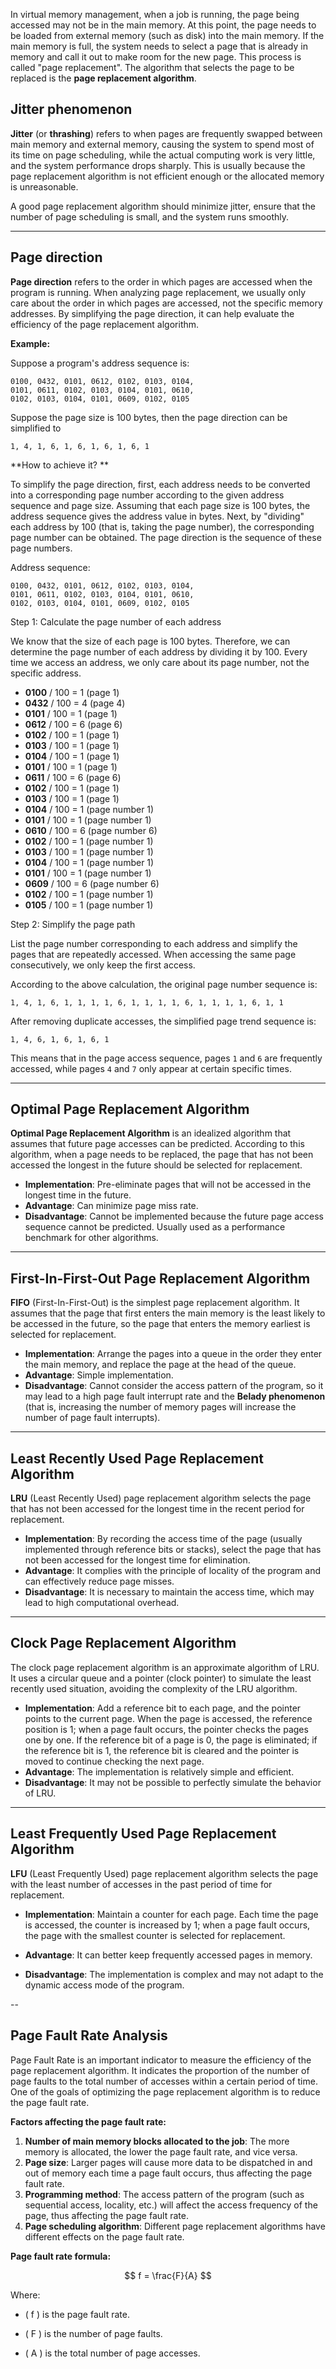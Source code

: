 In virtual memory management, when a job is running, the page being accessed may not be in the main memory. At this point, the page needs to be loaded from external memory (such as disk) into the main memory. If the main memory is full, the system needs to select a page that is already in memory and call it out to make room for the new page. This process is called "page replacement". The algorithm that selects the page to be replaced is the **page replacement algorithm**.

## Jitter phenomenon

**Jitter** (or **thrashing**) refers to when pages are frequently swapped between main memory and external memory, causing the system to spend most of its time on page scheduling, while the actual computing work is very little, and the system performance drops sharply. This is usually because the page replacement algorithm is not efficient enough or the allocated memory is unreasonable.

A good page replacement algorithm should minimize jitter, ensure that the number of page scheduling is small, and the system runs smoothly.

---

## Page direction

**Page direction** refers to the order in which pages are accessed when the program is running. When analyzing page replacement, we usually only care about the order in which pages are accessed, not the specific memory addresses. By simplifying the page direction, it can help evaluate the efficiency of the page replacement algorithm.

**Example:**

Suppose a program's address sequence is:

```
0100, 0432, 0101, 0612, 0102, 0103, 0104,
0101, 0611, 0102, 0103, 0104, 0101, 0610,
0102, 0103, 0104, 0101, 0609, 0102, 0105
```

Suppose the page size is 100 bytes, then the page direction can be simplified to

```
1, 4, 1, 6, 1, 6, 1, 6, 1, 6, 1
```

**How ​​to achieve it? **

To simplify the page direction, first, each address needs to be converted into a corresponding page number according to the given address sequence and page size. Assuming that each page size is 100 bytes, the address sequence gives the address value in bytes. Next, by "dividing" each address by 100 (that is, taking the page number), the corresponding page number can be obtained. The page direction is the sequence of these page numbers.

Address sequence:

```
0100, 0432, 0101, 0612, 0102, 0103, 0104,
0101, 0611, 0102, 0103, 0104, 0101, 0610,
0102, 0103, 0104, 0101, 0609, 0102, 0105
```

Step 1: Calculate the page number of each address

We know that the size of each page is 100 bytes. Therefore, we can determine the page number of each address by dividing it by 100. Every time we access an address, we only care about its page number, not the specific address.

- **0100** / 100 = 1 (page 1)
- **0432** / 100 = 4 (page 4)
- **0101** / 100 = 1 (page 1)
- **0612** / 100 = 6 (page 6)
- **0102** / 100 = 1 (page 1)
- **0103** / 100 = 1 (page 1)
- **0104** / 100 = 1 (page 1)
- **0101** / 100 = 1 (page 1)
- **0611** / 100 = 6 (page 6)
- **0102** / 100 = 1 (page 1)
- **0103** / 100 = 1 (page 1)
- **0104** / 100 = 1 (page number 1)
- **0101** / 100 = 1 (page number 1)
- **0610** / 100 = 6 (page number 6)
- **0102** / 100 = 1 (page number 1)
- **0103** / 100 = 1 (page number 1)
- **0104** / 100 = 1 (page number 1)
- **0101** / 100 = 1 (page number 1)
- **0609** / 100 = 6 (page number 6)
- **0102** / 100 = 1 (page number 1)
- **0105** / 100 = 1 (page number 1)

Step 2: Simplify the page path

List the page number corresponding to each address and simplify the pages that are repeatedly accessed. When accessing the same page consecutively, we only keep the first access.

According to the above calculation, the original page number sequence is:

```
1, 4, 1, 6, 1, 1, 1, 1, 6, 1, 1, 1, 1, 6, 1, 1, 1, 1, 6, 1, 1
```

After removing duplicate accesses, the simplified page trend sequence is:

```
1, 4, 6, 1, 6, 1, 6, 1
```

This means that in the page access sequence, pages `1` and `6` are frequently accessed, while pages `4` and `7` only appear at certain specific times.

---

## Optimal Page Replacement Algorithm

**Optimal Page Replacement Algorithm** is an idealized algorithm that assumes that future page accesses can be predicted. According to this algorithm, when a page needs to be replaced, the page that has not been accessed the longest in the future should be selected for replacement.

- **Implementation**: Pre-eliminate pages that will not be accessed in the longest time in the future.
- **Advantage**: Can minimize page miss rate.
- **Disadvantage**: Cannot be implemented because the future page access sequence cannot be predicted. Usually used as a performance benchmark for other algorithms.

---

## First-In-First-Out Page Replacement Algorithm

**FIFO** (First-In-First-Out) is the simplest page replacement algorithm. It assumes that the page that first enters the main memory is the least likely to be accessed in the future, so the page that enters the memory earliest is selected for replacement.

- **Implementation**: Arrange the pages into a queue in the order they enter the main memory, and replace the page at the head of the queue.
- **Advantage**: Simple implementation.
- **Disadvantage**: Cannot consider the access pattern of the program, so it may lead to a high page fault interrupt rate and the **Belady phenomenon** (that is, increasing the number of memory pages will increase the number of page fault interrupts).

---

## Least Recently Used Page Replacement Algorithm

**LRU** (Least Recently Used) page replacement algorithm selects the page that has not been accessed for the longest time in the recent period for replacement.

- **Implementation**: By recording the access time of the page (usually implemented through reference bits or stacks), select the page that has not been accessed for the longest time for elimination.
- **Advantage**: It complies with the principle of locality of the program and can effectively reduce page misses.
- **Disadvantage**: It is necessary to maintain the access time, which may lead to high computational overhead.

---

## Clock Page Replacement Algorithm

The clock page replacement algorithm is an approximate algorithm of LRU. It uses a circular queue and a pointer (clock pointer) to simulate the least recently used situation, avoiding the complexity of the LRU algorithm.

- **Implementation**: Add a reference bit to each page, and the pointer points to the current page. When the page is accessed, the reference position is 1; when a page fault occurs, the pointer checks the pages one by one. If the reference bit of a page is 0, the page is eliminated; if the reference bit is 1, the reference bit is cleared and the pointer is moved to continue checking the next page.
- **Advantage**: The implementation is relatively simple and efficient.
- **Disadvantage**: It may not be possible to perfectly simulate the behavior of LRU.

---

## Least Frequently Used Page Replacement Algorithm

**LFU** (Least Frequently Used) page replacement algorithm selects the page with the least number of accesses in the past period of time for replacement.

- **Implementation**: Maintain a counter for each page. Each time the page is accessed, the counter is increased by 1; when a page fault occurs, the page with the smallest counter is selected for replacement.

- **Advantage**: It can better keep frequently accessed pages in memory.

- **Disadvantage**: The implementation is complex and may not adapt to the dynamic access mode of the program.

--

## Page Fault Rate Analysis

Page Fault Rate is an important indicator to measure the efficiency of the page replacement algorithm. It indicates the proportion of the number of page faults to the total number of accesses within a certain period of time. One of the goals of optimizing the page replacement algorithm is to reduce the page fault rate.

**Factors affecting the page fault rate:**

1. **Number of main memory blocks allocated to the job**: The more memory is allocated, the lower the page fault rate, and vice versa.
2. **Page size**: Larger pages will cause more data to be dispatched in and out of memory each time a page fault occurs, thus affecting the page fault rate.
3. **Programming method**: The access pattern of the program (such as sequential access, locality, etc.) will affect the access frequency of the page, thus affecting the page fault rate.
4. **Page scheduling algorithm**: Different page replacement algorithms have different effects on the page fault rate.

**Page fault rate formula:**

$$
  f = \frac{F}{A}
$$

Where:

- \( f \) is the page fault rate.

- \( F \) is the number of page faults.

- \( A \) is the total number of page accesses.

